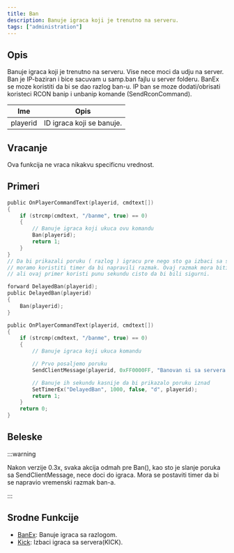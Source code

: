 ```yaml
---
title: Ban
description: Banuje igraca koji je trenutno na serveru.
tags: ["administration"]
---
```


## Opis

Banuje igraca koji je trenutno na serveru. Vise nece moci da udju na server. Ban je IP-baziran i bice sacuvam u samp.ban fajlu u server folderu. BanEx se moze koristiti da bi se dao razlog ban-u. IP ban se moze dodati/obrisati koristeci RCON banip i unbanip komande (SendRconCommand).

| Ime      | Opis                      |
| -------- | ------------------------- |
| playerid | ID igraca koji se banuje. |

## Vracanje

Ova funkcija ne vraca nikakvu specificnu vrednost.

## Primeri

```c
public OnPlayerCommandText(playerid, cmdtext[])
{
    if (strcmp(cmdtext, "/banme", true) == 0)
    {
        // Banuje igraca koji ukuca ovu komandu
        Ban(playerid);
        return 1;
    }
}
// Da bi prikazali poruku ( razlog ) igracu pre nego sto ga izbaci sa servera
// moramo koristiti timer da bi napravili razmak. Ovaj razmak mora biti samo par milisekundi,
// ali ovaj primer koristi punu sekundu cisto da bi bili sigurni.

forward DelayedBan(playerid);
public DelayedBan(playerid)
{
    Ban(playerid);
}

public OnPlayerCommandText(playerid, cmdtext[])
{
    if (strcmp(cmdtext, "/banme", true) == 0)
    {
        // Banuje igraca koji ukuca komandu

        // Prvo posaljemo poruku
        SendClientMessage(playerid, 0xFF0000FF, "Banovan si sa servera!");

        // Banuje ih sekundu kasnije da bi prikazalo poruku iznad
        SetTimerEx("DelayedBan", 1000, false, "d", playerid);
        return 1;
    }
    return 0;
}
```

## Beleske

:::warning

Nakon verzije 0.3x, svaka akcija odmah pre Ban(), kao sto je slanje poruka sa SendClientMessage, nece doci do igraca. Mora se postaviti timer da bi se napravio vremenski razmak ban-a.

:::

## Srodne Funkcije

- [BanEx](BanEx): Banuje igraca sa razlogom.
- [Kick](Kick): Izbaci igraca sa servera(KICK).
